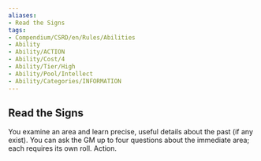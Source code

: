 ```yaml
---
aliases:
- Read the Signs
tags:
- Compendium/CSRD/en/Rules/Abilities
- Ability
- Ability/ACTION
- Ability/Cost/4
- Ability/Tier/High
- Ability/Pool/Intellect
- Ability/Categories/INFORMATION
---
```


  
## Read the Signs  
You examine an area and learn precise, useful details about the past (if any exist). You can ask the GM up to four questions about the immediate area; each requires its own roll. Action. 